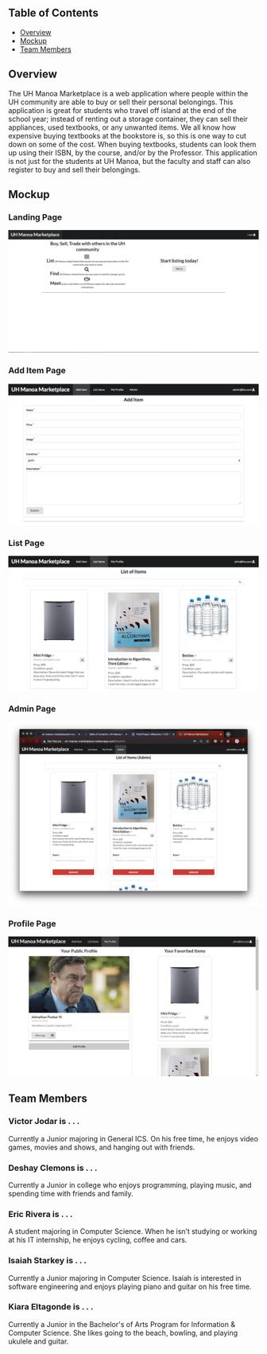 ## Table of Contents

* [Overview](#overview)
* [Mockup](#mockup)
* [Team Members](#team-members)

## Overview

The UH Manoa Marketplace is a web application where people within the UH community are able to buy or sell their personal belongings. This application is great for students who travel off island at the end of the school year; instead of renting out a storage container, they can sell their appliances, used textbooks, or any unwanted items. We all know how expensive buying textbooks at the bookstore is, so this is one way to cut down on some of the cost. When buying textbooks, students can look them up using their ISBN, by the course, and/or by the Professor. This application is not just for the students at UH Manoa, but the faculty and staff can also register to buy and sell their belongings. 

## Mockup
### Landing Page
<img class="ui medium floated image" src="/image/landingM1.PNG">

### Add Item Page
<img class="ui medium floated image" src="/image/AddItem.png">

### List Page
<img class="ui medium floated image" src="/image/ListPage.png">

### Admin Page
<img class="ui medium floated image" src="/image/admin.png">

### Profile Page
<img class="ui medium floated image" src="/image/MyProfileScreenshot.PNG">

## Team Members

### Victor Jodar is . . . 

Currently a Junior majoring in General ICS. On his free time, he enjoys video games, movies and shows, and hanging out with friends.

### Deshay Clemons is . . . 

Currently a Junior in college who enjoys programming, playing music, and spending time with friends and family.

### Eric Rivera is . . .

A student majoring in Computer Science. When he isn’t studying or working at his IT internship, he enjoys cycling, coffee and cars.

### Isaiah Starkey is . . . 

Currently a Junior majoring in Computer Science. Isaiah is interested in software engineering and enjoys playing piano and guitar on his free time.

### Kiara Eltagonde is . . .

Currently a Junior in the Bachelor's of Arts Program for Information & Computer Science. She likes going to the beach, bowling, and playing ukulele and guitar.
